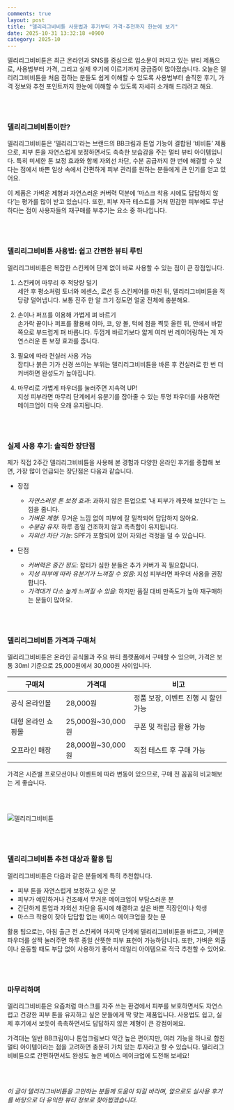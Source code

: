 ```yaml
---
comments: true
layout: post
title: "델리리그비비튠 사용법과 후기부터 가격·추천까지 한눈에 보기"
date: 2025-10-31 13:32:18 +0900
category: 2025-10
---
```


델리리그비비튠은 최근 온라인과 SNS를 중심으로 입소문이 퍼지고 있는 뷰티 제품으로, 사용법부터 가격, 그리고 실제 후기에 이르기까지 궁금증이 많아졌습니다. 오늘은 델리리그비비튠을 처음 접하는 분들도 쉽게 이해할 수 있도록 사용법부터 솔직한 후기, 가격 정보와 추천 포인트까지 한눈에 이해할 수 있도록 자세히 소개해 드리려고 해요.  

<br><br>

### 델리리그비비튠이란?  

델리리그비비튠은 ‘델리리그’라는 브랜드의 BB크림과 톤업 기능이 결합된 ‘비비튠’ 제품으로, 피부 톤을 자연스럽게 보정하면서도 촉촉한 보습감을 주는 멀티 뷰티 아이템입니다. 특히 미세한 톤 보정 효과와 함께 자외선 차단, 수분 공급까지 한 번에 해결할 수 있다는 점에서 바쁜 일상 속에서 간편하게 피부 관리를 원하는 분들에게 큰 인기를 얻고 있어요.  

이 제품은 가벼운 제형과 자연스러운 커버력 덕분에 ‘마스크 착용 시에도 답답하지 않다’는 평가를 많이 받고 있습니다. 또한, 피부 자극 테스트를 거쳐 민감한 피부에도 무난하다는 점이 사용자들의 재구매를 부추기는 요소 중 하나입니다.  

<br><br>

### 델리리그비비튠 사용법: 쉽고 간편한 뷰티 루틴  

델리리그비비튠은 복잡한 스킨케어 단계 없이 바로 사용할 수 있는 점이 큰 장점입니다.  

1. 스킨케어 마무리 후 적당량 덜기  
   세안 후 평소처럼 토너와 에센스, 로션 등 스킨케어를 마친 뒤, 델리리그비비튠을 적당량 덜어냅니다. 보통 진주 한 알 크기 정도면 얼굴 전체에 충분해요.  

2. 손이나 퍼프를 이용해 가볍게 펴 바르기  
   손가락 끝이나 퍼프를 활용해 이마, 코, 양 볼, 턱에 점을 찍듯 올린 뒤, 안에서 바깥쪽으로 부드럽게 펴 바릅니다. 두껍게 바르기보다 얇게 여러 번 레이어링하는 게 자연스러운 톤 보정 효과를 줍니다.  

3. 필요에 따라 컨실러 사용 가능  
   잡티나 붉은 기가 신경 쓰이는 부위는 델리리그비비튠을 바른 후 컨실러로 한 번 더 커버하면 완성도가 높아집니다.  

4. 마무리로 가볍게 파우더를 눌러주면 지속력 UP!  
   지성 피부라면 마무리 단계에서 유분기를 잡아줄 수 있는 투명 파우더를 사용하면 메이크업이 더욱 오래 유지됩니다.  

<br><br>

### 실제 사용 후기: 솔직한 장단점  

제가 직접 2주간 델리리그비비튠을 사용해 본 경험과 다양한 온라인 후기를 종합해 보면, 가장 많이 언급되는 장단점은 다음과 같습니다.  

- 장점  
  - *자연스러운 톤 보정 효과*: 과하지 않은 톤업으로 ‘내 피부가 깨끗해 보인다’는 느낌을 줍니다.  
  - *가벼운 제형*: 무거운 느낌 없이 피부에 잘 밀착되어 답답하지 않아요.  
  - *수분감 유지*: 하루 종일 건조하지 않고 촉촉함이 유지됩니다.  
  - *자외선 차단 기능*: SPF가 포함되어 있어 자외선 걱정을 덜 수 있습니다.  

- 단점  
  - *커버력은 중간 정도*: 잡티가 심한 분들은 추가 커버가 꼭 필요합니다.  
  - *지성 피부에 따라 유분기가 느껴질 수 있음*: 지성 피부라면 파우더 사용을 권장합니다.  
  - *가격대가 다소 높게 느껴질 수 있음*: 하지만 품질 대비 만족도가 높아 재구매하는 분들이 많아요.  

<br><br>

### 델리리그비비튠 가격과 구매처  

델리리그비비튠은 온라인 공식몰과 주요 뷰티 플랫폼에서 구매할 수 있으며, 가격은 보통 30ml 기준으로 25,000원에서 30,000원 사이입니다.  

| 구매처       | 가격대      | 비고             |
|------------|-----------|----------------|
| 공식 온라인몰 | 28,000원  | 정품 보장, 이벤트 진행 시 할인 가능 |
| 대형 온라인 쇼핑몰 | 25,000원~30,000원 | 쿠폰 및 적립금 활용 가능       |
| 오프라인 매장   | 28,000원~30,000원 | 직접 테스트 후 구매 가능      |

가격은 시즌별 프로모션이나 이벤트에 따라 변동이 있으므로, 구매 전 꼼꼼히 비교해보는 게 좋습니다.  

<br><br>

![델리리그비비튠](https://images.unsplash.com/photo-1759734282634-b4958ea9a6e0?crop=entropy&cs=tinysrgb&fit=max&fm=jpg&ixid=M3w4MTk5NDN8MHwxfHJhbmRvbXx8fHx8fHx8fDE3NjE4ODUxMDl8&ixlib=rb-4.1.0&q=80&w=400)  

<br><br>

### 델리리그비비튠 추천 대상과 활용 팁  

델리리그비비튠은 다음과 같은 분들에게 특히 추천합니다.  

- 피부 톤을 자연스럽게 보정하고 싶은 분  
- 피부가 예민하거나 건조해서 무거운 메이크업이 부담스러운 분  
- 간단하게 톤업과 자외선 차단을 동시에 해결하고 싶은 바쁜 직장인이나 학생  
- 마스크 착용이 잦아 답답함 없는 베이스 메이크업을 찾는 분  

활용 팁으로는, 아침 출근 전 스킨케어 마지막 단계에 델리리그비비튠을 바르고, 가벼운 파우더를 살짝 눌러주면 하루 종일 산뜻한 피부 표현이 가능하답니다. 또한, 가벼운 외출이나 운동할 때도 부담 없이 사용하기 좋아서 데일리 아이템으로 적극 추천할 수 있어요.  

<br><br>

### 마무리하며  

델리리그비비튠은 요즘처럼 마스크를 자주 쓰는 환경에서 피부를 보호하면서도 자연스럽고 건강한 피부 톤을 유지하고 싶은 분들에게 딱 맞는 제품입니다. 사용법도 쉽고, 실제 후기에서 보듯이 촉촉하면서도 답답하지 않은 제형이 큰 강점이에요.  

가격대는 일반 BB크림이나 톤업크림보다 약간 높은 편이지만, 여러 기능을 하나로 합친 멀티 아이템이라는 점을 고려하면 충분히 가치 있는 투자라고 할 수 있습니다. 델리리그비비튠으로 간편하면서도 완성도 높은 베이스 메이크업에 도전해 보세요!  

<br><br>  

*이 글이 델리리그비비튠을 고민하는 분들께 도움이 되길 바라며, 앞으로도 실사용 후기를 바탕으로 더 유익한 뷰티 정보로 찾아뵙겠습니다.*